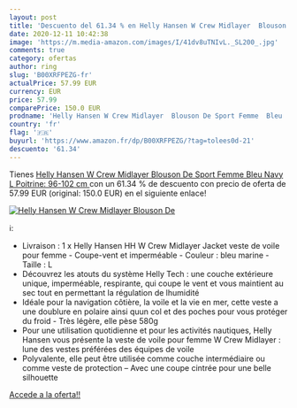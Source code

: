 ```yaml
---
layout: post
title: 'Descuento del 61.34 % en Helly Hansen W Crew Midlayer  Blouson De'
date: 2020-12-11 10:42:38
image: 'https://m.media-amazon.com/images/I/41dv8uTNIvL._SL200_.jpg'
comments: true
category: ofertas
author: ring
slug: 'B00XRFPEZG-fr'
actualPrice: 57.99 EUR
currency: EUR
price: 57.99
comparePrice: 150.0 EUR
prodname: 'Helly Hansen W Crew Midlayer  Blouson De Sport Femme  Bleu  Navy   L  Poitrine: 96-102 cm '
country: 'fr'
flag: '🇫🇷'
buyurl: 'https://www.amazon.fr/dp/B00XRFPEZG/?tag=tolees0d-21'
descuento: '61.34'
---
```


Tienes [Helly Hansen W Crew Midlayer  Blouson De Sport Femme  Bleu  Navy   L  Poitrine: 96-102 cm ](https://www.amazon.fr/dp/B00XRFPEZG/?tag=tolees0d-21) con un 61.34 % de descuento con precio de oferta de 57.99 EUR (original: 150.0 EUR) en el siguiente enlace!

[![Helly Hansen W Crew Midlayer  Blouson De](https://m.media-amazon.com/images/I/41dv8uTNIvL._SL200_.jpg)](https://www.amazon.fr/dp/B00XRFPEZG/?tag=tolees0d-21)

ℹ️:

- Livraison : 1 x Helly Hansen HH W Crew Midlayer Jacket veste de voile pour femme - Coupe-vent et imperméable - Couleur : bleu marine - Taille : L
- Découvrez les atouts du système Helly Tech : une couche extérieure unique, imperméable, respirante, qui coupe le vent et vous maintient au sec tout en permettant la régulation de lhumidité
- Idéale pour la navigation côtière, la voile et la vie en mer, cette veste a une doublure en polaire ainsi quun col et des poches pour vous protéger du froid - Très légère, elle pèse 580g
- Pour une utilisation quotidienne et pour les activités nautiques, Helly Hansen vous présente la veste de voile pour femme W Crew Midlayer : lune des vestes préférées des équipes de voile
- Polyvalente, elle peut être utilisée comme couche intermédiaire ou comme veste de protection – Avec une coupe cintrée pour une belle silhouette

[Accede a la oferta!!](https://www.amazon.fr/dp/B00XRFPEZG/?tag=tolees0d-21)

